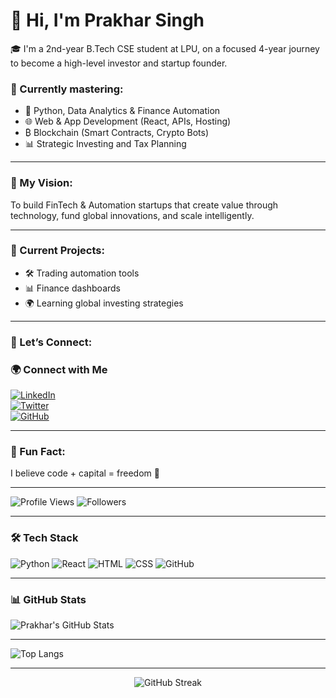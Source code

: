 # 👋 Hi, I'm Prakhar Singh

🎓 I'm a 2nd-year B.Tech CSE student at LPU, on a focused 4-year journey to become a high-level investor and startup founder.

### 🚀 Currently mastering:
- 🐍 Python, Data Analytics & Finance Automation  
- 🌐 Web & App Development (React, APIs, Hosting)  
- ₿ Blockchain (Smart Contracts, Crypto Bots)  
- 📊 Strategic Investing and Tax Planning  

---

### 💼 My Vision:
To build FinTech & Automation startups that create value through technology, fund global innovations, and scale intelligently.

---

### 🔧 Current Projects:
- 🛠️ Trading automation tools  
- 📊 Finance dashboards  
- 🌍 Learning global investing strategies  

---

### 🤝 Let’s Connect:
### 🌍 Connect with Me
[![LinkedIn](https://img.shields.io/badge/LinkedIn-blue?style=flat-square&logo=linkedin&logoColor=white)](https://www.linkedin.com/in/prakharhq)  
[![Twitter](https://img.shields.io/badge/Twitter-blue?style=flat-square&logo=twitter&logoColor=white)](https://twitter.com/prakharhq)  
[![GitHub](https://img.shields.io/badge/GitHub-grey?style=flat-square&logo=github&logoColor=white)](https://github.com/prakharhq)

---

### 📌 Fun Fact:
I believe code + capital = freedom 🚀

---
 
![Profile Views](https://komarev.com/ghpvc/?username=prakharhq&label=Profile%20views&color=0e75b6&style=flat)
![Followers](https://img.shields.io/github/followers/prakharhq?label=Followers&style=social)

---

### 🛠 Tech Stack
![Python](https://img.shields.io/badge/Python-3776AB?style=flat&logo=python&logoColor=white)
![React](https://img.shields.io/badge/React-20232A?style=flat&logo=react&logoColor=61DAFB)
![HTML](https://img.shields.io/badge/HTML5-E34F26?style=flat&logo=html5&logoColor=white)
![CSS](https://img.shields.io/badge/CSS3-1572B6?style=flat&logo=css3&logoColor=white)
![GitHub](https://img.shields.io/badge/GitHub-181717?style=flat&logo=github&logoColor=white)

---

### 📊 GitHub Stats
![Prakhar's GitHub Stats](https://github-readme-stats.vercel.app/api?username=prakharhq&show_icons=true&theme=radical)

---

![Top Langs](https://github-readme-stats.vercel.app/api/top-langs/?username=prakharhq&layout=compact&theme=radical)

---

<p align="center">
  <img src="https://streak-stats.demolab.com/?user=prakharhq&theme=react&hide_border=true" alt="GitHub Streak"/>
</p>
